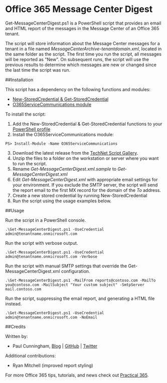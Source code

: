 # Office 365 Message Center Digest

Get-MessageCenterDigest.ps1 is a PowerShell script that provides an email and HTML report of the messages in the Message Center of an Office 365 tenant.

The script will store information about the Message Center messages for a tenant in a file named *MessageCenterArchive-tenantdomain.xml*, located in the same folder as the script. The first time you run the script, all messages will be reported as "New". On subsequent runs, the script will use the previous results to determine which messages are new or changed since the last time the script was run.

##Installation

This script has a dependency on the following functions and modules:

- [New-StoredCredential & Get-StoredCredential](http://practical365.com/blog/saving-credentials-for-office-365-powershell-scripts-and-scheduled-tasks/)
- [O365ServiceCommunications module](https://github.com/mattmcnabb/O365ServiceCommunications)

To install the script:

1. Add the New-StoredCredential & Get-StoredCredential functions to your [PowerShell profile](http://practical365.com/exchange-server/create-powershell-profile/)
2. Install the O365ServiceCommunications module:

```
PS> Install-Module -Name O365ServiceCommunications
```

3. Download the latest release from the [TechNet Script Gallery](https://gallery.technet.microsoft.com/office/Office-365-Message-Center-de1f7e5a).
4. Unzip the files to a folder on the workstation or server where you want to run the script.
5. Rename *Get-MessageCenterDigest.xml.sample* to *Get-MessageCenterDigest.xml*
6. Edit *Get-MessageCenterDigest.xml* with appropriate email settings for your environment. If you exclude the SMTP server, the script will send the report email to the first MX record for the domain of the *To* address.
7. Create a new stored credential by running New-StoredCredential
8. Run the script using the usage examples below.

##Usage  

Run the script in a PowerShell console.

```
.\Get-MessageCenterDigest.ps1 -UseCredential admin@tenantname.onmicrosoft.com
```

Run the script with verbose output.

```
.\Get-MessageCenterDigest.ps1 -UseCredential admin@tenantname.onmicrosoft.com -Verbose
```

Run the script with manual SMTP settings that override the Get-MessageCenterDigest.xml configuration.

```
.\Get-MessageCenterDigest.ps1 -MailFrom reports@contoso.com -MailTo you@contoso.com -MailSubject "Your custom subject" -SmtpServer mail.contoso.com
```

Run the script, suppressing the email report, and generating a HTML file instead.

```
.\Get-MessageCenterDigest.ps1 -UseCredential admin@tenantname.onmicrosoft.com -NoEmail
```

##Credits

Written by:

- Paul Cunningham, [Blog](http://practical365.com) | [GitHub](https://github.com/cunninghamp) | [Twitter](https://twitter.com/paulcunningham)

Additional contributions:

- Ryan Mitchell (improved report styling)

For more Office 365 tips, tutorials, and news check out [Practical 365](http://practical365.com).
